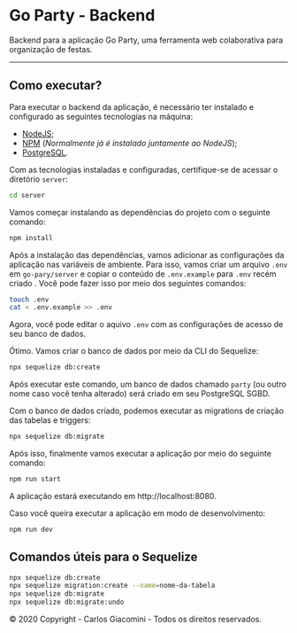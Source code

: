 # Go Party - Backend
Backend para a aplicação Go Party, uma ferramenta web colaborativa para organização de festas.
<hr />

## Como executar?
Para executar o backend da aplicação, é necessário ter instalado e configurado as seguintes tecnologias na máquina:
- [NodeJS](https://nodejs.org/);
- [NPM](https://www.npmjs.com/) (_Normalmente já é instalado juntamente ao NodeJS_);
- [PostgreSQL](https://www.postgresql.org/).

Com as tecnologias instaladas e configuradas, certifique-se de acessar o diretório `server`:
```bash
cd server
```

Vamos começar instalando as dependências do projeto com o seguinte comando:
```bash
npm install
```

Após a instalação das dependências, vamos adicionar as configurações da aplicação nas variáveis de ambiente. Para isso, vamos criar um arquivo `.env` em `go-pary/server` e copiar o conteúdo de `.env.example` para `.env` recém criado . Você pode fazer isso por meio dos seguintes comandos:
```bash
touch .env
cat < .env.example >> .env
```

Agora, você pode editar o aquivo `.env` com as configurações de acesso de seu banco de dados.

Ótimo. Vamos criar o banco de dados por meio da CLI do Sequelize:

```bash
npx sequelize db:create
```

Após executar este comando, um banco de dados chamado `party` (ou outro nome caso você tenha alterado) será criado em seu PostgreSQL SGBD.

Com o banco de dados criado, podemos executar as migrations de criação das tabelas e triggers:
```bash
npx sequelize db:migrate
```

Após isso, finalmente vamos executar a aplicação por meio do seguinte comando:
```bash
npm run start
```

A aplicação estará executando em http://localhost:8080.

Caso você queira executar a aplicação em modo de desenvolvimento:
```bash
npm run dev
```

## Comandos úteis para o Sequelize

```bash
npx sequelize db:create
npx sequelize migration:create --name=nome-da-tabela
npx sequelize db:migrate
npx sequelize db:migrate:undo
```

© 2020 Copyright - Carlos Giacomini - Todos os direitos reservados.
